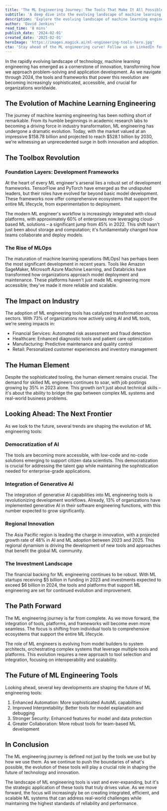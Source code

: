 ```yaml
---
title: 'The ML Engineering Journey: The Tools That Make It All Possible'
subtitle: 'A deep dive into the evolving landscape of machine learning engineering tools and their impact'
description: 'Explore the evolving landscape of machine learning engineering tools and their transformative impact on industry. From development frameworks to MLOps platforms, discover how these tools are shaping the future of technology and driving innovation across sectors.'
author: 'David Jenkins'
read_time: '8 mins'
publish_date: '2024-02-01'
created_date: '2025-02-01'
heroImage: 'https://images.magick.ai/ml-engineering-tools-hero.jpg'
cta: 'Stay ahead of the ML engineering curve! Follow us on LinkedIn for daily insights on the latest tools, frameworks, and best practices that are shaping the future of machine learning.'
---
```


In the rapidly evolving landscape of technology, machine learning engineering has emerged as a cornerstone of innovation, transforming how we approach problem-solving and application development. As we navigate through 2024, the tools and frameworks that power this revolution are becoming increasingly sophisticated, accessible, and crucial for organizations worldwide.

## The Evolution of Machine Learning Engineering

The journey of machine learning engineering has been nothing short of remarkable. From its humble beginnings in academic research labs to becoming a driving force in industry transformation, ML engineering has undergone a dramatic evolution. Today, with the market valued at an impressive $158.78 billion and projected to reach $528.1 billion by 2030, we're witnessing an unprecedented surge in both innovation and adoption.

## The Toolbox Revolution

### Foundation Layers: Development Frameworks

At the heart of every ML engineer's arsenal lies a robust set of development frameworks. TensorFlow and PyTorch have emerged as the undisputed leaders, but their roles have evolved far beyond basic model development. These frameworks now offer comprehensive ecosystems that support the entire ML lifecycle, from experimentation to deployment.

The modern ML engineer's workflow is increasingly integrated with cloud platforms, with approximately 60% of enterprises now leveraging cloud-based ML solutions – a significant jump from 45% in 2022. This shift hasn't just been about storage and computation; it's fundamentally changed how teams collaborate and deploy models.

### The Rise of MLOps

The maturation of machine learning operations (MLOps) has perhaps been the most significant development in recent years. Tools like Amazon SageMaker, Microsoft Azure Machine Learning, and Databricks have transformed how organizations approach model deployment and maintenance. These platforms haven't just made ML engineering more accessible; they've made it more reliable and scalable.

## The Impact on Industry

The adoption of ML engineering tools has catalyzed transformation across sectors. With 73% of organizations now actively using AI and ML tools, we're seeing impacts in:

- Financial Services: Automated risk assessment and fraud detection
- Healthcare: Enhanced diagnostic tools and patient care optimization
- Manufacturing: Predictive maintenance and quality control
- Retail: Personalized customer experiences and inventory management

## The Human Element

Despite the sophisticated tooling, the human element remains crucial. The demand for skilled ML engineers continues to soar, with job postings growing by 35% in 2023 alone. This growth isn't just about technical skills – it's about the ability to bridge the gap between complex ML systems and real-world business problems.

## Looking Ahead: The Next Frontier

As we look to the future, several trends are shaping the evolution of ML engineering tools:

### Democratization of AI

The tools are becoming more accessible, with low-code and no-code solutions emerging to support citizen data scientists. This democratization is crucial for addressing the talent gap while maintaining the sophistication needed for enterprise-grade applications.

### Integration of Generative AI

The integration of generative AI capabilities into ML engineering tools is revolutionizing development workflows. Already, 13% of organizations have implemented generative AI in their software engineering functions, with this number expected to grow significantly.

### Regional Innovation

The Asia Pacific region is leading the charge in innovation, with a projected growth rate of 48% in AI and ML adoption between 2023 and 2025. This regional dynamism is driving the development of new tools and approaches that benefit the global ML community.

### The Investment Landscape

The financial backing for ML engineering continues to be robust. With ML startups receiving $5 billion in funding in 2023 and investments expected to exceed $6 billion in 2024, the tools and platforms that support ML engineering are set for continued evolution and improvement.

## The Path Forward

The ML engineering journey is far from complete. As we move forward, the integration of tools, platforms, and frameworks will become even more seamless. The focus is shifting from individual tools to comprehensive ecosystems that support the entire ML lifecycle.

The role of ML engineers is evolving from model builders to system architects, orchestrating complex systems that leverage multiple tools and platforms. This evolution requires a new approach to tool selection and integration, focusing on interoperability and scalability.

## The Future of ML Engineering Tools

Looking ahead, several key developments are shaping the future of ML engineering tools:

1. Enhanced Automation: More sophisticated AutoML capabilities
2. Improved Interpretability: Better tools for model explanation and debugging
3. Stronger Security: Enhanced features for model and data protection
4. Greater Collaboration: More robust tools for team-based ML development

## In Conclusion

The ML engineering journey is defined not just by the tools we use but by how we use them. As we continue to push the boundaries of what's possible, the evolution of these tools will play a crucial role in shaping the future of technology and innovation.

The landscape of ML engineering tools is vast and ever-expanding, but it's the strategic application of these tools that truly drives value. As we move forward, the focus will increasingly be on creating integrated, efficient, and scalable ML systems that can address real-world challenges while maintaining the highest standards of reliability and performance.